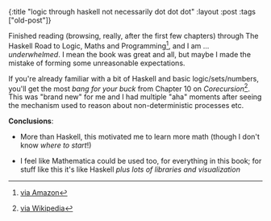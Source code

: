{:title "logic through haskell not necessarily dot dot dot"
:layout :post
 :tags ["old-post"]}



Finished reading (browsing, really, after the first few chapters) through The Haskell Road to Logic, Maths and Programming[^1], and I am ... _underwhelmed_. I mean the book was great and all, but maybe I made the mistake of forming some unreasonable expectations.



If you're already familiar with a bit of Haskell and basic logic/sets/numbers, you'll get the most _bang for your buck_ from Chapter 10 on _Corecursion_[^2]. This was "brand new" for me and I had multiple "aha" moments after seeing the mechanism used to reason about non-deterministic processes etc.



**Conclusions**:



- More than Haskell, this motivated me to learn more math (though I don't know _where to start_!)

- I feel like Mathematica could be used too, for everything in this book; for stuff like this it's like Haskell _plus lots of libraries and visualization_



[^1]: [via Amazon](http://www.amazon.com/Haskell-Programming-Second-Edition-Computing/dp/0954300696)

[^2]: [via Wikipedia](http://en.wikipedia.org/wiki/Corecursion)

